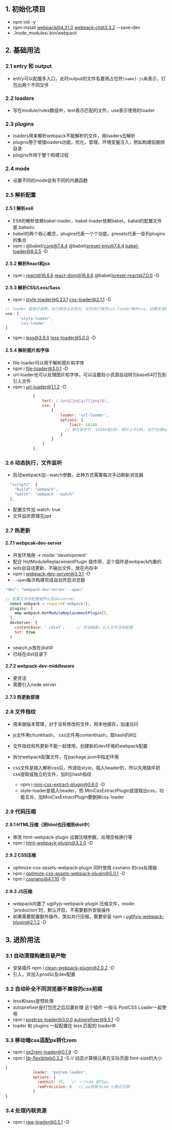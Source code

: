 ## 1. 初始化项目
- npm init -y
- npm install webpack@4.31.0 webpack-cli@3.3.2 --save-dev
- ./node_modules/.bin/webpack

## 2. 基础用法

### 2.1 entry 和 output
- entry可以配置多入口，此时output的文件名要用占位符`[name].js`来表示，打包出两个不同文件

### 2.2 loaders
- 写在module/rules数组中，test表示匹配的文件，use表示使用的loader

### 2.3 plugins
- loaders用来解析webpack不能解析的文件，用loaders去解析
- plugins用于增强loaders功能，优化，管理，环境变量注入，例如构建前删除目录
- plugins作用于整个构建过程

### 2.4 mode
- 设置不同的mode会有不同的内置函数

### 2.5 解析配置

#### 2.5.1 解析es6
- ES6的解析依赖babel-loader，babel-loader依赖babel，babel的配置文件是.babelrc
- babel的两个核心概念，plugins代表一个个功能，presets代表一些列plugins的集合
- npm i @babel/core@7.4.4 @babel/preset-env@7.4.4 babel-loader@8.0.5 -D

#### 2.5.2 解析React和jsx
- npm i react@16.8.6 react-dom@16.8.6 @babel/preset-react@7.0.0 -D

#### 2.5.3 解析CSS/Less/Sass
- npm i style-loader@0.23.1 css-loader@2.1.1 -D
```js
// loader 是链式调用，执行顺序从右到左，实际执行是先css-loader解析css，结果传递给style-loader，注意顺序
use: [
      'style-loader',
      'css-loader'
]
```
- npm i less@3.9.0 less-loader@5.0.0 -D

#### 2.5.4 解析图片和字体
- file-loader可以用于解析图片和字体
- npm i file-loader@3.0.1 -D
- url-loader也可以处理图片和字体，可以设置较小资源自动转为base64打包到引入文件
- npm i url-loader@1.1.2 -D
```js
            {
                test: /.(png|jpg|gif|jpeg)$/,
                use: [
                    {
                        loader: 'url-loader',
                        options: {
                            limit: 10240
                          // 单位是字节  10240是10k，图片小于10k，会打包成base64打包进引入文件
                        }
                    }
                ]
            },
```

### 2.6 动态执行，文件监听

- 启动webpack加--watch参数，此种方式需要每次手动刷新浏览器
```js
  "scripts": {
    "build": "webpack",
    "watch": "webpack --watch"
  },
```
- 配置文件加 watch: true
- 文件监听原理见ppt

### 2.7 热更新

#### 2.7.1 webpcak-dev-server
- 开发环境用 -> mode: 'development'
- 配合 HotModuleReplacementPlugin 插件用，这个插件是webpack内置的
- wds会自动更新，不输出文件，放在内存中
- npm i webpack-dev-server@3.3.1 -D
- `--open`每次构建完成自动开启浏览器
```js
"dev": "webpack-dev-server --open"

// 配置文件中配置插件以及devserver
  const webpack = require('webpack');
  plugins: [
    new webpack.HotModuleReplacementPlugin(),
  ],
  devServer: {
    contentBase: './dist',     // 手动刷新，引入文件没有配置
    hot: true
  }
```
- search.js放在dist中
- <script src='./search.js' type="text/javascript"></script> 已经在dist目录下
#### 2.7.2 webpack-dev-middleware
- 更灵活
- 需要引入node server
#### 2.7.3 热更新原理

### 2.8 文件指纹
- 用来做版本管理，对于没有修改的文件，用本地缓存，加速访问
- js文件用chunkhash， css文件用contenthash，取hash的8位
- 文件指纹和热更新不能一起使用，创建新的dev环境的webpack配置

- 拆分webpack配置文件，在package.json中指定环境

- css文件是插入解析css后，传递给style，插入header的，所以先用插件把css提取成独立的文件，加8位hash指纹
  - npm i mini-css-extract-plugin@0.6.0 -D
  - style-loader是插入header，而 MiniCssExtractPlugin是提取出css，功能互斥，加MiniCssExtractPlugin要删掉css-loader

### 2.9 代码压缩

#### 2.9.1 HTML压缩（把html也压缩到dist中）
- 修改 html-webpack-plugin 设置压缩参数，处理空格换行等
- npm i html-webpack-plugin@3.2.0 -D
#### 2.9.2 CSS压缩
- optimize-css-assets-webpack-plugin 同时使用 cssnano 的css处理器 
- npm i optimize-css-assets-webpack-plugin@5.0.1 -D
- npm i cssnano@4.1.10 -D
#### 2.9.3 JS压缩
- webpack内置了 uglifyjs-webpack-plugin 压缩文件，mode: 'production'时，默认开启，不需要额外安装操作
- 如果需要配置额外操作，类似并行压缩，需要安装 npm i uglifyjs-webpack-plugin@2.1.2 -D


## 3. 进阶用法

### 3.1 自动清理构建目录产物
- 安装插件 npm i clean-webpack-plugin@2.0.2 -D
- 引入，并加入prod以及dev配置

### 3.2 自动补全不同浏览器不兼容的css前缀
- less和sass是预处理
- autoprefixer是打包完之后后置处理  这个插件 一般与 PostCSS Loader一起使用
- npm i postcss-loader@3.0.0 autoprefixer@9.5.1 -D
- loader 和 plugins 一起配置在 less 匹配的 loader中

### 3.3 移动端css适配px转化rem
- npm i px2rem-loader@0.1.9 -D
- npm i lib-flexible@0.3.2 -S    // 动态计算根元素在实际页面 font-size的大小
```js
{
            loader: 'px2rem-loader',
            options: {
              remUnit: 75,   // 一个rem 是75px
              remPrecision: 8   // px转换为rem 小数点位数 
            }
}
```

### 3.4 处理内联资源
- npm i raw-loader@0.5.1 -D